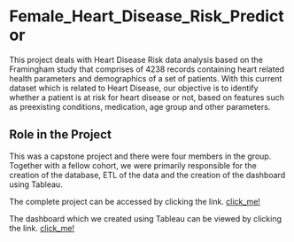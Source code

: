 # Female_Heart_Disease_Risk_Predictor
This project deals with Heart Disease Risk data analysis based on the Framingham study that comprises of 4238 records containing heart related health parameters and demographics of a set of patients.  With this current dataset which is related to Heart Disease, our objective is to identify whether a patient is at risk for heart disease or not, based on features such as preexisting conditions, medication, age group and other parameters.

## Role in the Project
This was a capstone project and there were four members in the group. Together with a fellow cohort, we were primarily responsible for the creation of the database, ETL of the data and the creation of the dashboard using Tableau.

The complete project can be accessed by clicking the link.
[click_me!](https://github.com/RN2D-Project/BootCamp_Project)

The dashboard which we created using Tableau can be viewed by clicking the link.
[click_me!](https://public.tableau.com/app/profile/fhd.ucb2021/viz/FemaleHeartDiseasePredictor/Story_Board)
